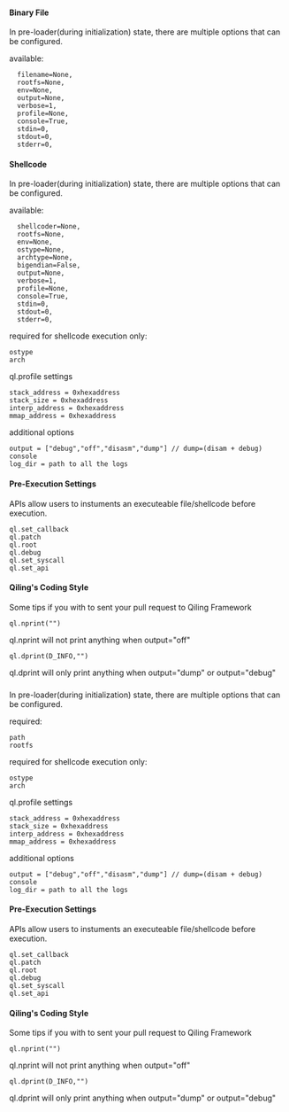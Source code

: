 

#### Binary File
In pre-loader(during initialization) state, there are multiple options that can be configured.

available:

```
  filename=None,
  rootfs=None,
  env=None,
  output=None,
  verbose=1,
  profile=None,
  console=True,
  stdin=0,
  stdout=0,
  stderr=0,
```

#### Shellcode
In pre-loader(during initialization) state, there are multiple options that can be configured.

available:

```
  shellcoder=None,
  rootfs=None,
  env=None,
  ostype=None,
  archtype=None,
  bigendian=False,
  output=None,
  verbose=1,
  profile=None,
  console=True,
  stdin=0,
  stdout=0,
  stderr=0,
```



required for shellcode execution only:
```
ostype
arch
```

ql.profile settings
```
stack_address = 0xhexaddress
stack_size = 0xhexaddress
interp_address = 0xhexaddress
mmap_address = 0xhexaddress
```

additional options
```
output = ["debug","off","disasm","dump"] // dump=(disam + debug)
console
log_dir = path to all the logs
```
#### Pre-Execution Settings
APIs allow users to instuments an executeable file/shellcode before execution.
```
ql.set_callback
ql.patch
ql.root
ql.debug
ql.set_syscall
ql.set_api
```


#### Qiling's Coding Style
Some tips if you with to sent your pull request to Qiling Framework
```
ql.nprint("")
```
ql.nprint will not print anything when output="off"


```
ql.dprint(D_INFO,"")
```
ql.dprint will only print anything when output="dump" or output="debug"

### 

In pre-loader(during initialization) state, there are multiple options that can be configured.

required:
```
path
rootfs
```

required for shellcode execution only:
```
ostype
arch
```

ql.profile settings
```
stack_address = 0xhexaddress
stack_size = 0xhexaddress
interp_address = 0xhexaddress
mmap_address = 0xhexaddress
```

additional options
```
output = ["debug","off","disasm","dump"] // dump=(disam + debug)
console
log_dir = path to all the logs
```
#### Pre-Execution Settings
APIs allow users to instuments an executeable file/shellcode before execution.
```
ql.set_callback
ql.patch
ql.root
ql.debug
ql.set_syscall
ql.set_api
```


#### Qiling's Coding Style
Some tips if you with to sent your pull request to Qiling Framework
```
ql.nprint("")
```
ql.nprint will not print anything when output="off"


```
ql.dprint(D_INFO,"")
```
ql.dprint will only print anything when output="dump" or output="debug"

### 

